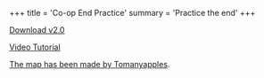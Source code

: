 +++
title = 'Co-op End Practice'
summary = 'Practice the end'
+++

[Download v2.0](<./End Practice 2.0.mcworld>)

[Video Tutorial](https://youtu.be/7hVb8vvt8B8)

[The map has been made by
Tomanyapples](https://www.speedrun.com/users/Tomanyapples).
